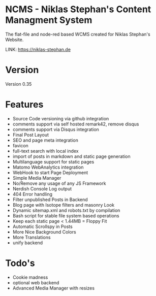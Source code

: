 # NCMS - Niklas Stephan's Content Managment System

The flat-file and node-red based WCMS created for Niklas Stephan's Website. 

LINK: https://niklas-stephan.de

# Version
Version 0.35

# Features
- Source Code versioning via github integration
- comments support via self hosted remark42, remove disqus
- comments support via Disqus integration
- Final Post Layout
- SEO and page meta integration
- favicon
- full-text search with local index
- import of posts in markdown and static page generation
- Multilanguage support for static pages
- Matomo WebAnalytics integration
- WebHook to start Page Deployment
- Simple Media Manager
- No/Remove any usage of any JS Framework
- Nerdish Console Log output
- 404 Error handling
- Filter unpublished Posts in Backend
- Blog page with Isotope filters and masonry Look
- Dynamic sitemap.xml and robots.txt by compilation
- Bash script for stable file system based operations
- Keep each static page < 1.44MB = Floppy Fit
- Automatic Scrollspy in Posts
- More Nice Background Colors
- More Translations
- unify backend

# Todo's
- Cookie madness
- optional web backend
- Advanced Media Manager with resizes